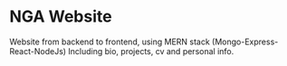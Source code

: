 # NGA Website
Website from backend to frontend, using MERN stack (Mongo-Express-React-NodeJs)
Including bio, projects, cv and personal info.

